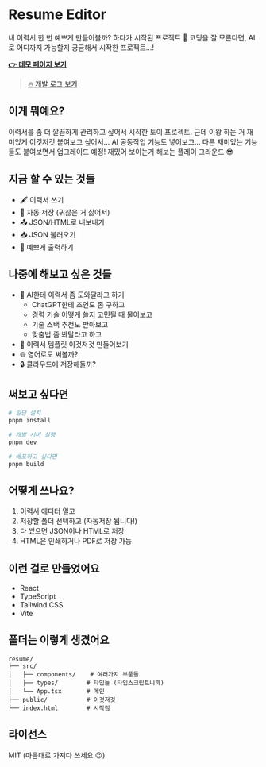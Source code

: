 # Resume Editor

내 이력서 한 번 예쁘게 만들어볼까? 하다가 시작된 프로젝트 🎨
코딩을 잘 모른다면, AI로 어디까지 가능할지 궁금해서 시작한 프로젝트...!

**[👉 데모 페이지 보기](https://wanzargen.github.io/resume-playground/)**

> [🔥 개발 로그 보기](./DEVLOG.md) 

## 이게 뭐예요?
이력서를 좀 더 깔끔하게 관리하고 싶어서 시작한 토이 프로젝트.
근데 이왕 하는 거 재미있게 이것저것 붙여보고 싶어서... AI 공동작업 기능도 넣어보고...
다른 재미있는 기능들도 붙여보면서 업그레이드 예정! 
재밌어 보이는거 해보는 플레이 그라운드 😎

## 지금 할 수 있는 것들
- 🖋 이력서 쓰기 
- 💾 자동 저장 (귀찮은 거 싫어서)
- 📤 JSON/HTML로 내보내기
- 📥 JSON 불러오기
- 🎨 예쁘게 출력하기 

## 나중에 해보고 싶은 것들
- 🤖 AI한테 이력서 좀 도와달라고 하기
  - ChatGPT한테 조언도 좀 구하고
  - 경력 기술 어떻게 쓸지 고민될 때 물어보고
  - 기술 스택 추천도 받아보고
  - 맞춤법 좀 봐달라고 하고
- 📝 이력서 템플릿 이것저것 만들어보기
- 🌐 영어로도 써볼까?
- 🔒 클라우드에 저장해둘까?

## 써보고 싶다면
```bash
# 일단 설치
pnpm install

# 개발 서버 실행
pnpm dev

# 배포하고 싶다면
pnpm build
```

## 어떻게 쓰나요?
1. 이력서 에디터 열고
2. 저장할 폴더 선택하고 (자동저장 됩니다!)
3. 다 썼으면 JSON이나 HTML로 저장
4. HTML은 인쇄하거나 PDF로 저장 가능

## 이런 걸로 만들었어요
- React
- TypeScript
- Tailwind CSS
- Vite

## 폴더는 이렇게 생겼어요
```
resume/
├── src/
│   ├── components/    # 여러가지 부품들
│   ├── types/        # 타입들 (타입스크립트니까)
│   └── App.tsx       # 메인
├── public/           # 이것저것
└── index.html        # 시작점
```

## 라이선스
MIT (마음대로 가져다 쓰세요 😉)
